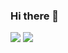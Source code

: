 ### Hi there 👋

<a href="https://velog.io/@qpqp010920" target="_blank"><img src="https://img.shields.io/badge/velog-000000?style=flat&logo=velog&logoColor=20C997"/></a>
<a href="https://github.com/IMPORT-hanbat-univ" target="_blank"><img src="https://img.shields.io/badge/import-FFFFFF?style=flat&logo=github&logoColor=181717"/></a>

<!--
**young00000000/young00000000** is a ✨ _special_ ✨ repository because its `README.md` (this file) appears on your GitHub profile.

Here are some ideas to get you started:

- 🔭 I’m currently working on ...
- 🌱 I’m currently learning ...
- 👯 I’m looking to collaborate on ...
- 🤔 I’m looking for help with ...
- 💬 Ask me about ...
- 📫 How to reach me: ...
- 😄 Pronouns: ...
- ⚡ Fun fact: ...
-->
